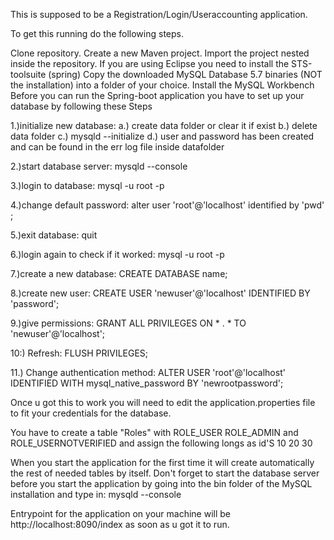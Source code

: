 This is supposed to be a Registration/Login/Useraccounting application.

To get this running do the following steps.

Clone repository.
Create a new Maven project.
Import the project nested inside the repository.
If you are using Eclipse you need to install the STS-toolsuite (spring)
Copy the downloaded MySQL Database 5.7 binaries (NOT the installation) into a folder of your choice.
Install the MySQL Workbench
Before you can run the Spring-boot application you have to set up your database by following these Steps

1.)initialize new database:
	a.) create data folder or clear it if exist 
	b.) delete data folder
	c.) mysqld --initialize
	d.) user and password has been created and can be found in the err log file inside datafolder

2.)start database server: mysqld --console

3.)login to database: mysql -u root -p

4.)change default password: alter user 'root'@'localhost' identified by 'pwd' ;

5.)exit database: quit

6.)login again to check if it worked: mysql -u root -p

7.)create a new database: CREATE DATABASE name;

8.)create new user: CREATE USER 'newuser'@'localhost' IDENTIFIED BY 'password';

9.)give permissions: GRANT ALL PRIVILEGES ON * . * TO 'newuser'@'localhost';

10:) Refresh: FLUSH PRIVILEGES;

11.) Change authentication method: ALTER USER 'root'@'localhost' IDENTIFIED WITH mysql_native_password BY 'newrootpassword';

Once u got this to work you will need to edit the application.properties file to fit your credentials for the database.

You have to create a table "Roles" with ROLE_USER ROLE_ADMIN and ROLE_USERNOTVERIFIED and assign the following longs as id'S 10 20 30

When you start the application for the first time it will create automatically the rest of needed tables by itself.
Don't forget to start the database server before you start the application by going into the bin folder of the MySQL installation and type in: mysqld --console

Entrypoint for the application on your machine will be http://localhost:8090/index as soon as u got it to run.

